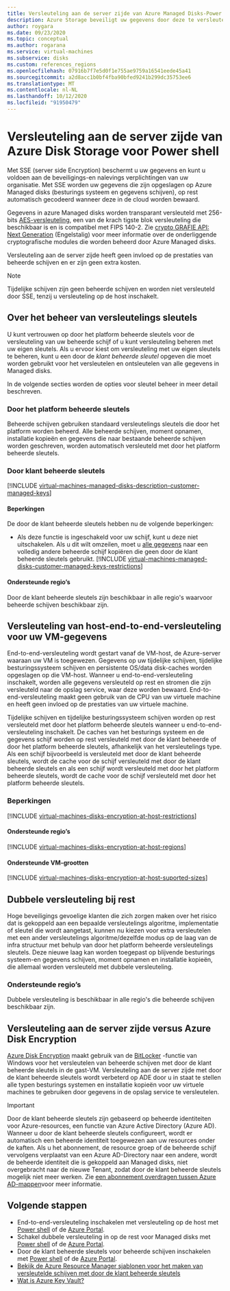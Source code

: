 ```yaml
---
title: Versleuteling aan de server zijde van Azure Managed Disks-Power shell
description: Azure Storage beveiligt uw gegevens door deze te versleutelen voordat deze in de opslag clusters worden bewaard. U kunt gebruikmaken van door micro soft beheerde sleutels voor de versleuteling van uw beheerde schijven, of u kunt door de klant beheerde sleutels gebruiken om versleuteling te beheren met uw eigen sleutels.
author: roygara
ms.date: 09/23/2020
ms.topic: conceptual
ms.author: rogarana
ms.service: virtual-machines
ms.subservice: disks
ms.custom: references_regions
ms.openlocfilehash: 07916b7f7e5d0f1e755ae9759a16541eede45a41
ms.sourcegitcommit: a2d8acc1b0bf4fba90bfed9241b299dc35753ee6
ms.translationtype: MT
ms.contentlocale: nl-NL
ms.lasthandoff: 10/12/2020
ms.locfileid: "91950479"
---
```

# <a name="server-side-encryption-of-azure-disk-storage-for-powershell"></a>Versleuteling aan de server zijde van Azure Disk Storage voor Power shell

Met SSE (server side Encryption) beschermt u uw gegevens en kunt u voldoen aan de beveiligings-en nalevings verplichtingen van uw organisatie. Met SSE worden uw gegevens die zijn opgeslagen op Azure Managed disks (besturings systeem en gegevens schijven), op rest automatisch gecodeerd wanneer deze in de cloud worden bewaard. 

Gegevens in azure Managed disks worden transparant versleuteld met 256-bits [AES-versleuteling](https://en.wikipedia.org/wiki/Advanced_Encryption_Standard), een van de krach tigste blok versleuteling die beschikbaar is en is compatibel met FIPS 140-2. Zie [crypto GRAFIE API: Next Generation](/windows/desktop/seccng/cng-portal) (Engelstalig) voor meer informatie over de onderliggende cryptografische modules die worden beheerd door Azure Managed disks.

Versleuteling aan de server zijde heeft geen invloed op de prestaties van beheerde schijven en er zijn geen extra kosten. 

> [!NOTE]
> Tijdelijke schijven zijn geen beheerde schijven en worden niet versleuteld door SSE, tenzij u versleuteling op de host inschakelt.

## <a name="about-encryption-key-management"></a>Over het beheer van versleutelings sleutels

U kunt vertrouwen op door het platform beheerde sleutels voor de versleuteling van uw beheerde schijf of u kunt versleuteling beheren met uw eigen sleutels. Als u ervoor kiest om versleuteling met uw eigen sleutels te beheren, kunt u een door de *klant beheerde sleutel* opgeven die moet worden gebruikt voor het versleutelen en ontsleutelen van alle gegevens in Managed disks. 

In de volgende secties worden de opties voor sleutel beheer in meer detail beschreven.

### <a name="platform-managed-keys"></a>Door het platform beheerde sleutels

Beheerde schijven gebruiken standaard versleutelings sleutels die door het platform worden beheerd. Alle beheerde schijven, moment opnamen, installatie kopieën en gegevens die naar bestaande beheerde schijven worden geschreven, worden automatisch versleuteld met door het platform beheerde sleutels.

### <a name="customer-managed-keys"></a>Door klant beheerde sleutels

[!INCLUDE [virtual-machines-managed-disks-description-customer-managed-keys](../../../includes/virtual-machines-managed-disks-description-customer-managed-keys.md)]

#### <a name="restrictions"></a>Beperkingen

De door de klant beheerde sleutels hebben nu de volgende beperkingen:

- Als deze functie is ingeschakeld voor uw schijf, kunt u deze niet uitschakelen.
    Als u dit wilt omzeilen, moet u [alle gegevens](disks-upload-vhd-to-managed-disk-powershell.md#copy-a-managed-disk) naar een volledig andere beheerde schijf kopiëren die geen door de klant beheerde sleutels gebruikt.
[!INCLUDE [virtual-machines-managed-disks-customer-managed-keys-restrictions](../../../includes/virtual-machines-managed-disks-customer-managed-keys-restrictions.md)]

#### <a name="supported-regions"></a>Ondersteunde regio’s

Door de klant beheerde sleutels zijn beschikbaar in alle regio's waarvoor beheerde schijven beschikbaar zijn.

## <a name="encryption-at-host---end-to-end-encryption-for-your-vm-data"></a>Versleuteling van host-end-to-end-versleuteling voor uw VM-gegevens

End-to-end-versleuteling wordt gestart vanaf de VM-host, de Azure-server waaraan uw VM is toegewezen. Gegevens op uw tijdelijke schijven, tijdelijke besturingssysteem schijven en persistente OS/data disk-caches worden opgeslagen op die VM-host. Wanneer u end-to-end-versleuteling inschakelt, worden alle gegevens versleuteld op rest en stromen die zijn versleuteld naar de opslag service, waar deze worden bewaard. End-to-end-versleuteling maakt geen gebruik van de CPU van uw virtuele machine en heeft geen invloed op de prestaties van uw virtuele machine. 

Tijdelijke schijven en tijdelijke besturingssysteem schijven worden op rest versleuteld met door het platform beheerde sleutels wanneer u end-to-end-versleuteling inschakelt. De caches van het besturings systeem en de gegevens schijf worden op rest versleuteld met door de klant beheerde of door het platform beheerde sleutels, afhankelijk van het versleutelings type. Als een schijf bijvoorbeeld is versleuteld met door de klant beheerde sleutels, wordt de cache voor de schijf versleuteld met door de klant beheerde sleutels en als een schijf wordt versleuteld met door het platform beheerde sleutels, wordt de cache voor de schijf versleuteld met door het platform beheerde sleutels.

### <a name="restrictions"></a>Beperkingen

[!INCLUDE [virtual-machines-disks-encryption-at-host-restrictions](../../../includes/virtual-machines-disks-encryption-at-host-restrictions.md)]

#### <a name="supported-regions"></a>Ondersteunde regio’s

[!INCLUDE [virtual-machines-disks-encryption-at-host-regions](../../../includes/virtual-machines-disks-encryption-at-host-regions.md)]

#### <a name="supported-vm-sizes"></a>Ondersteunde VM-grootten

[!INCLUDE [virtual-machines-disks-encryption-at-host-suported-sizes](../../../includes/virtual-machines-disks-encryption-at-host-suported-sizes.md)]

## <a name="double-encryption-at-rest"></a>Dubbele versleuteling bij rest

Hoge beveiligings gevoelige klanten die zich zorgen maken over het risico dat is gekoppeld aan een bepaalde versleutelings algoritme, implementatie of sleutel die wordt aangetast, kunnen nu kiezen voor extra versleutelen met een ander versleutelings algoritme/dezelfde modus op de laag van de infra structuur met behulp van door het platform beheerde versleutelings sleutels. Deze nieuwe laag kan worden toegepast op blijvende besturings systeem-en gegevens schijven, moment opnamen en installatie kopieën, die allemaal worden versleuteld met dubbele versleuteling.

### <a name="supported-regions"></a>Ondersteunde regio’s

Dubbele versleuteling is beschikbaar in alle regio's die beheerde schijven beschikbaar zijn.

## <a name="server-side-encryption-versus-azure-disk-encryption"></a>Versleuteling aan de server zijde versus Azure Disk Encryption

[Azure Disk Encryption](../../security/fundamentals/azure-disk-encryption-vms-vmss.md) maakt gebruik van de [BitLocker](/windows/security/information-protection/bitlocker/bitlocker-overview) -functie van Windows voor het versleutelen van beheerde schijven met door de klant beheerde sleutels in de gast-VM. Versleuteling aan de server zijde met door de klant beheerde sleutels wordt verbeterd op ADE door u in staat te stellen alle typen besturings systemen en installatie kopieën voor uw virtuele machines te gebruiken door gegevens in de opslag service te versleutelen.

> [!IMPORTANT]
> Door de klant beheerde sleutels zijn gebaseerd op beheerde identiteiten voor Azure-resources, een functie van Azure Active Directory (Azure AD). Wanneer u door de klant beheerde sleutels configureert, wordt er automatisch een beheerde identiteit toegewezen aan uw resources onder de kaften. Als u het abonnement, de resource groep of de beheerde schijf vervolgens verplaatst van een Azure AD-Directory naar een andere, wordt de beheerde identiteit die is gekoppeld aan Managed disks, niet overgebracht naar de nieuwe Tenant, zodat door de klant beheerde sleutels mogelijk niet meer werken. Zie [een abonnement overdragen tussen Azure AD-mappen](../../active-directory/managed-identities-azure-resources/known-issues.md#transferring-a-subscription-between-azure-ad-directories)voor meer informatie.


## <a name="next-steps"></a>Volgende stappen

- End-to-end-versleuteling inschakelen met versleuteling op de host met [Power shell](disks-enable-host-based-encryption-powershell.md) of de [Azure Portal](../disks-enable-host-based-encryption-portal.md).
- Schakel dubbele versleuteling in op de rest voor Managed disks met [Power shell](disks-enable-double-encryption-at-rest-powershell.md) of de [Azure Portal](../disks-enable-double-encryption-at-rest-portal.md).
- Door de klant beheerde sleutels voor beheerde schijven inschakelen met [Power shell](disks-enable-customer-managed-keys-powershell.md) of de [Azure Portal](../disks-enable-customer-managed-keys-portal.md).
- [Bekijk de Azure Resource Manager sjablonen voor het maken van versleutelde schijven met door de klant beheerde sleutels](https://github.com/ramankumarlive/manageddiskscmkpreview)
- [Wat is Azure Key Vault?](../../key-vault/general/overview.md)
